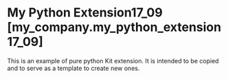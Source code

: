# My Python Extension17_09 [my_company.my_python_extension17_09]

This is an example of pure python Kit extension. It is intended to be copied and to serve as a template to create new ones.
